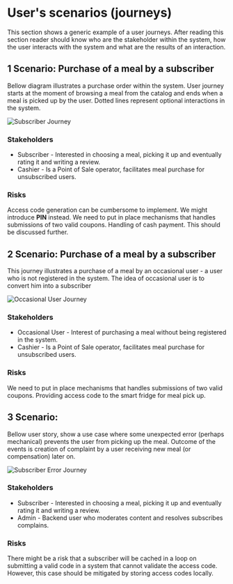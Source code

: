 # User's scenarios (journeys)

This section shows a generic example of a user journeys. After reading this section reader should know who are the stakeholder within the system, how the user interacts with the system and what are the results of an interaction.

## 1 Scenario: Purchase of a meal by a subscriber

Bellow diagram illustrates a purchase order within the system. User journey starts at the moment of browsing a meal from the catalog and ends when a meal is picked up by the user. Dotted lines represent optional interactions in the system.

![Subscriber Journey](https://github.com/ldynia/archcolider/blob/master/img/user%20journey/Subscriber.png)

### Stakeholders
* Subscriber - Interested in choosing a meal, picking it up and eventually rating it and writing a review.
* Cashier - Is a Point of Sale operator, facilitates  meal purchase for unsubscribed users.

### Risks
Access code generation can be cumbersome to implement. We might introduce **PIN** instead.
We need to put in place mechanisms that handles submissions of two valid coupons.
Handling of cash payment. This should be discussed further.

## 2 Scenario: Purchase of a meal by a subscriber

This journey illustrates a purchase of a meal by an occasional user - a user who is not registered in the system. The idea of occasional user is to convert him into a subscriber

![Occasional User Journey](https://github.com/ldynia/archcolider/blob/master/img/user%20journey/Ocasional%20User.png)

### Stakeholders

* Occasional User - Interest of purchasing a meal without being registered in the system.
* Cashier - Is a Point of Sale operator, facilitates  meal purchase for unsubscribed users.

### Risks
We need to put in place mechanisms that handles submissions of two valid coupons.
Providing access code to the smart fridge for meal pick up.

## 3 Scenario:

Bellow user story, show a use case where some unexpected error (perhaps mechanical) prevents the user from picking up the meal. Outcome of the events is creation of complaint by a user receiving new meal (or compensation) later on.

![Subscriber Error Journey](https://github.com/ldynia/archcolider/blob/master/img/user%20journey/Error%20-%20Subscriber.png)


### Stakeholders

* Subscriber - Interested in choosing a meal, picking it up and eventually rating it and writing a review.
* Admin - Backend user who moderates content and resolves subscribes complains.

### Risks
There might be a risk that a subscriber will be cached in a loop on submitting a valid code in a system that cannot validate the access code. However, this case should be mitigated by storing access codes locally.

